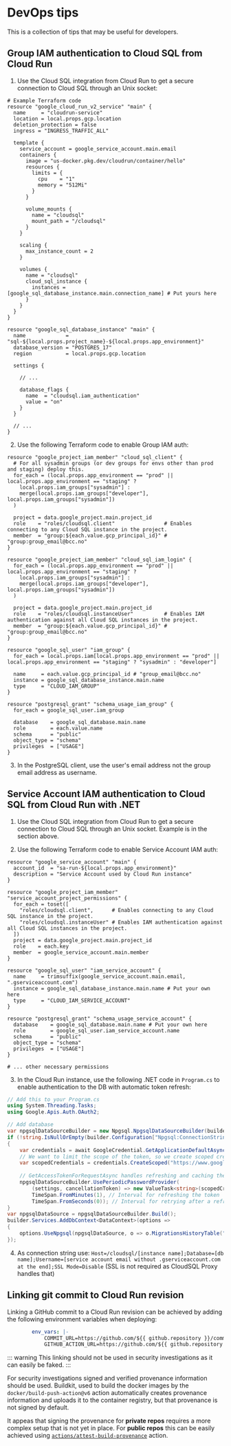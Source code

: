 # DevOps tips

This is a collection of tips that may be useful for developers.

## Group IAM authentication to Cloud SQL from Cloud Run

1. Use the Cloud SQL integration from Cloud Run to get a secure connection to Cloud SQL through an Unix socket:

```hcl
# Example Terraform code
resource "google_cloud_run_v2_service" "main" {
  name     = "cloudrun-service"
  location = local.props.gcp.location
  deletion_protection = false
  ingress = "INGRESS_TRAFFIC_ALL"

  template {
    service_account = google_service_account.main.email
    containers {
      image = "us-docker.pkg.dev/cloudrun/container/hello"
      resources {
        limits = {
          cpu    = "1"
          memory = "512Mi"
        }
      }

      volume_mounts {
        name = "cloudsql"
        mount_path = "/cloudsql"
      }
    }

    scaling {
      max_instance_count = 2
    }

    volumes {
      name = "cloudsql"
      cloud_sql_instance {
        instances = [google_sql_database_instance.main.connection_name] # Put yours here
      }
    }
  }
}

resource "google_sql_database_instance" "main" {
  name             = "sql-${local.props.project_name}-${local.props.app_environment}"
  database_version = "POSTGRES_17"
  region           = local.props.gcp.location

  settings {

    // ...

    database_flags {
      name  = "cloudsql.iam_authentication"
      value = "on"
    }
  }

  // ...
}
```

2. Use the following Terraform code to enable Group IAM auth:

```hcl
resource "google_project_iam_member" "cloud_sql_client" {
  # For all sysadmin groups (or dev groups for envs other than prod and staging) deploy this.
  for_each = (local.props.app_environment == "prod" || local.props.app_environment == "staging" ?
    local.props.iam_groups["sysadmin"] :
    merge(local.props.iam_groups["developer"], local.props.iam_groups["sysadmin"])
  )

  project = data.google_project.main.project_id
  role    = "roles/cloudsql.client"                # Enables connecting to any Cloud SQL instance in the project.
  member  = "group:${each.value.gcp_principal_id}" # "group:group_email@bcc.no"
}

resource "google_project_iam_member" "cloud_sql_iam_login" {
  for_each = (local.props.app_environment == "prod" || local.props.app_environment == "staging" ?
    local.props.iam_groups["sysadmin"] :
    merge(local.props.iam_groups["developer"], local.props.iam_groups["sysadmin"])
  )

  project = data.google_project.main.project_id
  role    = "roles/cloudsql.instanceUser"          # Enables IAM authentication against all Cloud SQL instances in the project.
  member  = "group:${each.value.gcp_principal_id}" # "group:group_email@bcc.no"
}

resource "google_sql_user" "iam_group" {
  for_each = local.props.iam[local.props.app_environment == "prod" || local.props.app_environment == "staging" ? "sysadmin" : "developer"]

  name     = each.value.gcp_principal_id # "group_email@bcc.no"
  instance = google_sql_database_instance.main.name
  type     = "CLOUD_IAM_GROUP"
}

resource "postgresql_grant" "schema_usage_iam_group" {
  for_each = google_sql_user.iam_group

  database    = google_sql_database.main.name
  role        = each.value.name
  schema      = "public"
  object_type = "schema"
  privileges  = ["USAGE"]
}
```

3. In the PostgreSQL client, use the user's email address not the group email address as username.

## Service Account IAM authentication to Cloud SQL from Cloud Run with .NET

1. Use the Cloud SQL integration from Cloud Run to get a secure connection to Cloud SQL through an Unix socket. Example is in the section above.

2. Use the following Terraform code to enable Service Account IAM auth:

```hcl
resource "google_service_account" "main" {
  account_id  = "sa-run-${local.props.app_environment}"
  description = "Service Account used by Cloud Run instance"
}

resource "google_project_iam_member" "service_account_project_permissions" {
  for_each = toset([
    "roles/cloudsql.client",      # Enables connecting to any Cloud SQL instance in the project.
    "roles/cloudsql.instanceUser" # Enables IAM authentication against all Cloud SQL instances in the project.
  ])
  project = data.google_project.main.project_id
  role    = each.key
  member  = google_service_account.main.member
}

resource "google_sql_user" "iam_service_account" {
  name     = trimsuffix(google_service_account.main.email, ".gserviceaccount.com")
  instance = google_sql_database_instance.main.name # Put your own here
  type     = "CLOUD_IAM_SERVICE_ACCOUNT"
}

resource "postgresql_grant" "schema_usage_service_account" {
  database    = google_sql_database.main.name # Put your own here
  role        = google_sql_user.iam_service_account.name
  schema      = "public"
  object_type = "schema"
  privileges  = ["USAGE"]
}

# ... other necessary permissions
```

3. In the Cloud Run instance, use the following .NET code in `Program.cs` to enable authentication to the DB with automatic token refresh:

```csharp
// Add this to your Program.cs
using System.Threading.Tasks;
using Google.Apis.Auth.OAuth2;

// Add database
var npgsqlDataSourceBuilder = new Npgsql.NpgsqlDataSourceBuilder(builder.Configuration["Npgsql:ConnectionString"]);
if (!string.IsNullOrEmpty(builder.Configuration["Npgsql:ConnectionString"]) && builder.Configuration["Npgsql:ConnectionString"]!.Contains("Host=/cloudsql/"))
{
	var credentials = await GoogleCredential.GetApplicationDefaultAsync();
	// We want to limit the scope of the token, so we create scoped credentials
	var scopedCredentials = credentials.CreateScoped("https://www.googleapis.com/auth/sqlservice.login");
	
	// GetAccessTokenForRequestAsync handles refreshing and caching the token so the refresh intervals can be kept short 
	npgsqlDataSourceBuilder.UsePeriodicPasswordProvider(
		(settings, cancellationToken) => new ValueTask<string>(scopedCredentials.UnderlyingCredential.GetAccessTokenForRequestAsync(cancellationToken: cancellationToken)),
		TimeSpan.FromMinutes(1), // Interval for refreshing the token
		TimeSpan.FromSeconds(0)); // Interval for retrying after a refresh failure
}
var npgsqlDataSource = npgsqlDataSourceBuilder.Build();
builder.Services.AddDbContext<DataContext>(options =>
{
	options.UseNpgsql(npgsqlDataSource, o => o.MigrationsHistoryTable("_migration"));
});
```

4. As connection string use: `Host=/cloudsql/[instance name];Database=[db name];Username=[service account email without .gserviceaccount.com at the end];SSL Mode=Disable` (SSL is not required as CloudSQL Proxy handles that)

## Linking git commit to Cloud Run revision

Linking a GitHub commit to a Cloud Run revision can be achieved by adding the following environment variables when deploying:

```yaml
        env_vars: |-
            COMMIT_URL=https://github.com/${{ github.repository }}/commit/${{ github.sha }}
            GITHUB_ACTION_URL=https://github.com/${{ github.repository }}/actions/runs/${{ github.run_id }}
```

::: warning
This linking should not be used in security investigations as it can easily be faked.
:::

For security investigations signed and verified provenance information should be used. Buildkit, used to build the docker images by the `docker/build-push-action@v6` action automatically creates provenance information and uploads it to the container registry, but that provenance is not signed by default.

It appeas that signing the provenance for **private repos** requires a more complex setup that is not yet in place.
For **public repos** this can be easily achieved using [`actions/attest-build-provenance`](https://github.com/actions/attest-build-provenance) action.